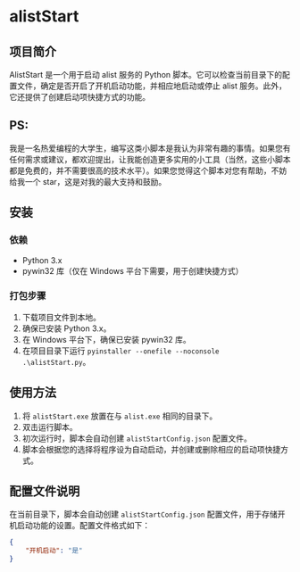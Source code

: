 # alistStart

## 项目简介

AlistStart 是一个用于启动 alist 服务的 Python 脚本。它可以检查当前目录下的配置文件，确定是否开启了开机启动功能，并相应地启动或停止 alist 服务。此外，它还提供了创建启动项快捷方式的功能。

## PS:
我是一名热爱编程的大学生，编写这类小脚本是我认为非常有趣的事情。如果您有任何需求或建议，都欢迎提出，让我能创造更多实用的小工具（当然，这些小脚本都是免费的，并不需要很高的技术水平）。如果您觉得这个脚本对您有帮助，不妨给我一个 star，这是对我的最大支持和鼓励。
## 安装

### 依赖

- Python 3.x
- pywin32 库（仅在 Windows 平台下需要，用于创建快捷方式）

### 打包步骤

1. 下载项目文件到本地。
2. 确保已安装 Python 3.x。
3. 在 Windows 平台下，确保已安装 pywin32 库。
4. 在项目目录下运行 `pyinstaller --onefile --noconsole .\alistStart.py`。

## 使用方法

1. 将 `alistStart.exe` 放置在与 `alist.exe` 相同的目录下。
2. 双击运行脚本。
3. 初次运行时，脚本会自动创建 `alistStartConfig.json` 配置文件。
4. 脚本会根据您的选择将程序设为自动启动，并创建或删除相应的启动项快捷方式。

## 配置文件说明

在当前目录下，脚本会自动创建 `alistStartConfig.json` 配置文件，用于存储开机启动功能的设置。配置文件格式如下：

```json
{
    "开机启动": "是"
}
```